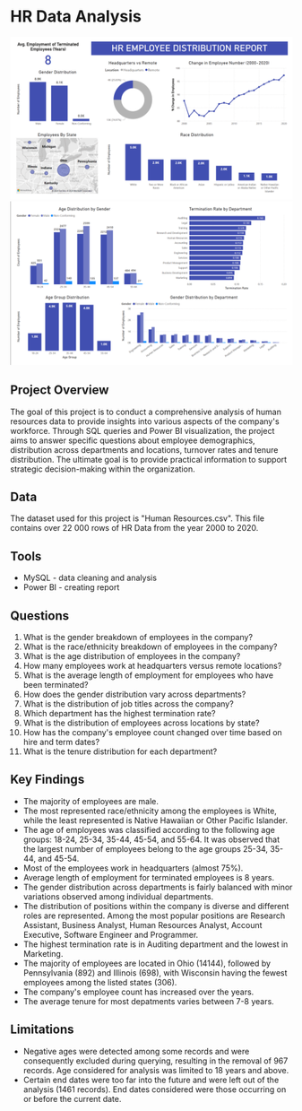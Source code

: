 # HR Data Analysis

![alt text](<HR Employee Report.png>)
![alt text](<HR Employee Report - page 2.png>)

## Project Overview

The goal of this project is to conduct a comprehensive analysis of human resources data to provide insights into various aspects of the company's workforce. Through SQL queries and Power BI visualization, the project aims to answer specific questions about employee demographics, distribution across departments and locations, turnover rates and tenure distribution. The ultimate goal is to provide practical information to support strategic decision-making within the organization.

## Data

The dataset used for this project is "Human Resources.csv". This file contains over 22 000 rows of HR Data from the year 2000 to 2020.

## Tools

- MySQL - data cleaning and analysis
- Power BI - creating report

## Questions

1. What is the gender breakdown of employees in the company?
2. What is the race/ethnicity breakdown of employees in the company?
3. What is the age distribution of employees in the company?
4. How many employees work at headquarters versus remote locations?
5. What is the average length of employment for employees who have been terminated?
6. How does the gender distribution vary across departments?
7. What is the distribution of job titles across the company?
8. Which department has the highest termination rate?
9. What is the distribution of employees across locations by state?
10. How has the company's employee count changed over time based on hire and term dates?
11. What is the tenure distribution for each department?

## Key Findings

- The majority of employees are male.
- The most represented race/ethnicity among the employees is White, while the least represented is Native Hawaiian or Other Pacific Islander.
- The age of employees was classified according to the following age groups: 18-24, 25-34, 35-44, 45-54, and 55-64. It was observed that the largest number of employees belong to the age groups 25-34, 35-44, and 45-54.
- Most of the employees work in headquarters (almost 75%).
- Average length of employment for terminated employees is 8 years.
- The gender distribution across departments is fairly balanced with minor variations observed among individual departments.
- The distribution of positions within the company is diverse and different roles are represented. Among the most popular positions are Research Assistant, Business Analyst, Human Resources Analyst, Account Executive, Software Engineer and Programmer.
- The highest termination rate is in Auditing department and the lowest in Marketing.
- The majority of employees are located in Ohio (14144), followed by Pennsylvania (892) and Illinois (698), with Wisconsin having the fewest employees among the listed states (306).
- The company's employee count has increased over the years.
- The average tenure for most depatments varies between 7-8 years.

## Limitations

- Negative ages were detected among some records and were consequently excluded during querying, resulting in the removal of 967 records. Age considered for analysis was limited to 18 years and above.
- Certain end dates were too far into the future and were left out of the analysis (1461 records). End dates considered were those occurring on or before the current date.
